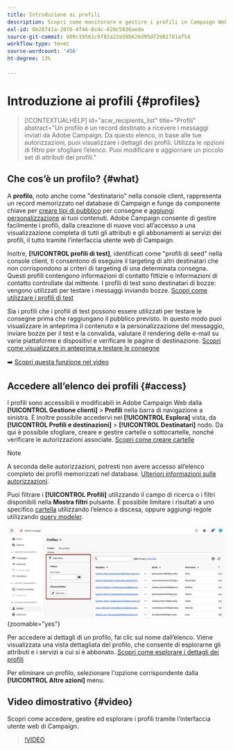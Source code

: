 ```yaml
---
title: Introduzione ai profili
description: Scopri come monitorare e gestire i profili in Campaign Web.
exl-id: 0b28741a-28f6-4f46-8c4c-820c5036aeda
source-git-commit: 980c19561c9f82a22a59b626d95d72981781af54
workflow-type: tm+mt
source-wordcount: '456'
ht-degree: 13%

---
```


# Introduzione ai profili {#profiles}


<!--additional-url="https://experienceleague.adobe.com/docs/campaign-web/v8/whats-new" text="See release notes"-->

>[!CONTEXTUALHELP]
>id="acw_recipients_list"
>title="Profili"
>abstract="Un profilo è un record destinato a ricevere i messaggi inviati da Adobe Campaign. Da questo elenco, in base alle tue autorizzazioni, puoi visualizzare i dettagli dei profili. Utilizza le opzioni di filtro per sfogliare l’elenco. Puoi modificare e aggiornare un piccolo set di attributi dei profili."

## Che cos’è un profilo? {#what}

A **profilo**, noto anche come &quot;destinatario&quot; nella console client, rappresenta un record memorizzato nel database di Campaign e funge da componente chiave per [creare tipi di pubblico](create-audience.md) per consegne e [aggiungi personalizzazione](../personalization/personalize.md) ai tuoi contenuti. Adobe Campaign consente di gestire facilmente i profili, dalla creazione di nuove voci all’accesso a una visualizzazione completa di tutti gli attributi e gli abbonamenti ai servizi dei profili, il tutto tramite l’interfaccia utente web di Campaign.

Inoltre, **[!UICONTROL profili di test]**, identificati come &quot;profili di seed&quot; nella console client, ti consentono di eseguire il targeting di altri destinatari che non corrispondono ai criteri di targeting di una determinata consegna. Questi profili contengono informazioni di contatto fittizie o informazioni di contatto controllate dal mittente. I profili di test sono destinatari di bozze: vengono utilizzati per testare i messaggi inviando bozze. [Scopri come utilizzare i profili di test](test-profiles.md)

Sia i profili che i profili di test possono essere utilizzati per testare le consegne prima che raggiungano il pubblico previsto. In questo modo puoi visualizzare in anteprima il contenuto e la personalizzazione del messaggio, inviare bozze per il test e la convalida, valutare il rendering delle e-mail su varie piattaforme e dispositivi e verificare le pagine di destinazione. [Scopri come visualizzare in anteprima e testare le consegne](../preview-test/preview-test.md)

➡️ [Scopri questa funzione nel video](#video)

## Accedere all’elenco dei profili {#access}

I profili sono accessibili e modificabili in Adobe Campaign Web dalla **[!UICONTROL Gestione clienti]** > **Profili** nella barra di navigazione a sinistra. È inoltre possibile accedervi nel **[!UICONTROL Esplora]** vista, da **[!UICONTROL Profili e destinazioni]** > **[!UICONTROL Destinatari]** nodo. Da qui è possibile sfogliare, creare e gestire cartelle o sottocartelle, nonché verificare le autorizzazioni associate. [Scopri come creare cartelle](../get-started/permissions.md#folders)

>[!NOTE]
>
>A seconda delle autorizzazioni, potresti non avere accesso all’elenco completo dei profili memorizzati nel database. [Ulteriori informazioni sulle autorizzazioni](../get-started/permissions.md).

Puoi filtrare i **[!UICONTROL Profili]** utilizzando il campo di ricerca o i filtri disponibili nella **Mostra filtri** pulsante. È possibile limitare i risultati a uno specifico [cartella](../get-started/permissions.md#folders) utilizzando l’elenco a discesa, oppure aggiungi regole utilizzando [query modeler](../query/query-modeler-overview.md).

![](assets/profiles-list-filters.png){zoomable=&quot;yes&quot;}

Per accedere ai dettagli di un profilo, fai clic sul nome dall’elenco. Viene visualizzata una vista dettagliata del profilo, che consente di esplorarne gli attributi e i servizi a cui si è abbonato. [Scopri come esplorare i dettagli dei profili](create-profile.md)

Per eliminare un profilo, selezionare l&#39;opzione corrispondente dalla **[!UICONTROL Altre azioni]** menu.

## Video dimostrativo {#video}

Scopri come accedere, gestire ed esplorare i profili tramite l’interfaccia utente web di Campaign.

>[!VIDEO](https://video.tv.adobe.com/v/3427293?quality=12)
